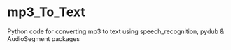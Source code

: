 # mp3_To_Text
Python code for converting mp3 to text using speech_recognition, pydub &amp; AudioSegment packages

